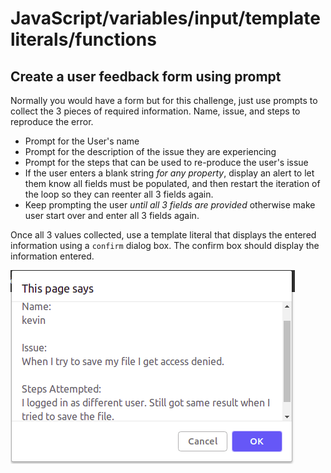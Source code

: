 # JavaScript/variables/input/template literals/functions

## Create a user feedback form using prompt
Normally you would have a form but for this challenge, just use prompts to collect the 3 pieces of required information. 
Name, issue, and steps to reproduce the error.

- Prompt for the User's name
- Prompt for the description of the issue they are experiencing
- Prompt for the steps that can be used to re-produce the user's issue
- If the user enters a blank string *for any property*, display an alert to let them know all fields must be populated, and then restart the iteration of the loop so they can reenter all 3 fields again.
- Keep prompting the user *until all 3 fields are provided* otherwise make user start over and enter all 3 fields again.

Once all 3 values collected, use a template literal that displays the entered information using a `confirm` dialog box.
The confirm box should display the information entered.

![Example Confirm Output](./confirm.png)

